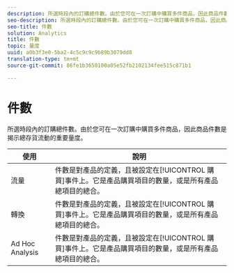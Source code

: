 ```yaml
---
description: 所選時段內的訂購總件數。由於您可在一次訂購中購買多件商品，因此商品件數是揭示總存貨流動的重要量度。
seo-description: 所選時段內的訂購總件數。由於您可在一次訂購中購買多件商品，因此商品件數是揭示總存貨流動的重要度量。
seo-title: 件數
solution: Analytics
title: 件數
topic: 量度
uuid: a0b3f3e0-5ba2-4c5c9c9c9b89b3079dd8
translation-type: tm+mt
source-git-commit: 86fe1b3650100a05e52fb2102134fee515c871b1

---
```



# 件數

所選時段內的訂購總件數。由於您可在一次訂購中購買多件商品，因此商品件數是揭示總存貨流動的重要量度。

| 使用 | 說明 |
|---|---|
| 流量 | 件數是對產品的定義，且被設定在[!UICONTROL 購買]事件上。它是產品購買項目的數量，或是所有產品總項目的總合。 |
| 轉換 | 件數是對產品的定義，且被設定在[!UICONTROL 購買]事件上。它是產品購買項目的數量，或是所有產品總項目的總合。 |
| Ad Hoc Analysis | 件數是對產品的定義，且被設定在[!UICONTROL 購買]事件上。它是產品購買項目的數量，或是所有產品總項目的總合。 |

